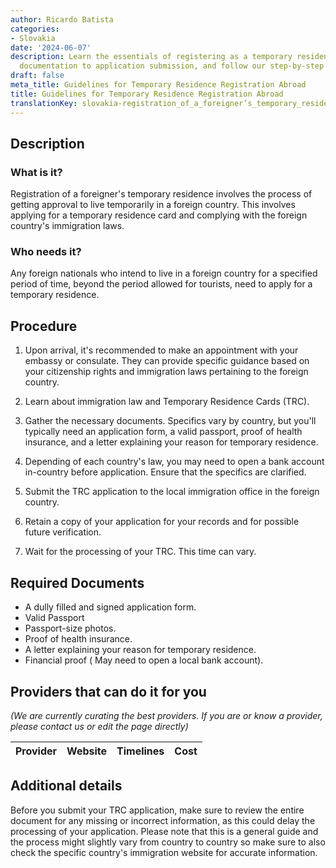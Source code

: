 ```yaml
---
author: Ricardo Batista
categories:
- Slovakia
date: '2024-06-07'
description: Learn the essentials of registering as a temporary resident abroad, from
  documentation to application submission, and follow our step-by-step guide.
draft: false
meta_title: Guidelines for Temporary Residence Registration Abroad
title: Guidelines for Temporary Residence Registration Abroad
translationKey: slovakia-registration_of_a_foreigner’s_temporary_residence
---
```



## Description
### What is it?
Registration of a foreigner's temporary residence involves the process of getting approval to live temporarily in a foreign country. This involves applying for a temporary residence card and complying with the foreign country's immigration laws.
### Who needs it?
Any foreign nationals who intend to live in a foreign country for a specified period of time, beyond the period allowed for tourists, need to apply for a temporary residence.

## Procedure

1. Upon arrival, it's recommended  to make an appointment with your embassy or consulate. They can provide specific guidance based on your citizenship rights and immigration laws pertaining to the foreign country. 

2. Learn about immigration law and Temporary Residence Cards (TRC). 

3. Gather the necessary documents. Specifics vary by country, but you'll typically need an application form, a valid passport, proof of health insurance, and a letter explaining your reason for temporary residence.

4. Depending of each country's law, you may need to open a bank account in-country before application. Ensure that the specifics are clarified. 

5. Submit the TRC application to the local immigration office in the foreign country.

6. Retain a copy of your application for your records and for possible future verification.

7. Wait for the processing of your TRC. This time can vary.
   
## Required Documents

- A dully filled and signed application form.
- Valid Passport
- Passport-size photos.
- Proof of health insurance.
- A letter explaining your reason for temporary residence.
- Financial proof ( May need to open a local bank account).

## Providers that can do it for you

_(We are currently curating the best providers. If you are or know a provider, please contact us or edit the page directly)_

| Provider        |     Website     |     Timelines    |       Cost      |
| --------------- | --------------- |  :-------------: | :-------------: |

## Additional details
Before you submit your TRC application, make sure to review the entire document for any missing or incorrect information, as this could delay the processing of your application. 
Please note that this is a general guide and the process might slightly vary from country to country so make sure to also check the specific country's immigration website for accurate information.